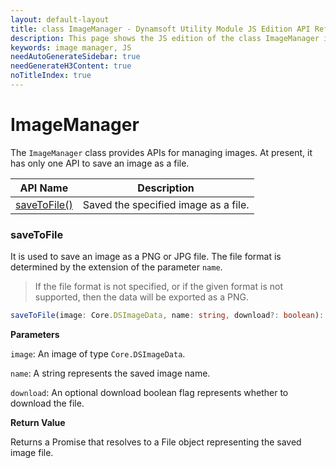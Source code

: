 ```yaml
---
layout: default-layout
title: class ImageManager - Dynamsoft Utility Module JS Edition API Reference
description: This page shows the JS edition of the class ImageManager in Dynamsoft Utility Module.
keywords: image manager, JS
needAutoGenerateSidebar: true
needGenerateH3Content: true
noTitleIndex: true
---
```


# ImageManager

The `ImageManager` class provides APIs for managing images. At present, it has only one API to save an image as a file.

| API Name                    | Description                          |
| --------------------------- | ------------------------------------ |
| [saveToFile()](#savetofile) | Saved the specified image as a file. |

### saveToFile

It is used to save an image as a PNG or JPG file. The file format is determined by the extension of the parameter `name`.

> If the file format is not specified, or if the given format is not supported, then the data will be exported as a PNG.

```typescript
saveToFile(image: Core.DSImageData, name: string, download?: boolean): Promise<File>;
```

**Parameters**

`image`: An image of type `Core.DSImageData`.

`name`: A string represents the saved image name.

`download`: An optional download boolean flag represents whether to download the file.

**Return Value**

Returns a Promise that resolves to a File object representing the saved image file.
